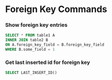 # Foreign Key Commands

### Show foreign key entries
```sql
SELECT * FROM table1 A 
INNER JOIN table2 B 
ON A.foreign_key_field = B.foreign_key_field
WHERE B.some_field = 1
```
### Get last inserted id for foreign key
```SQL
SELECT LAST_INSERT_ID()
```